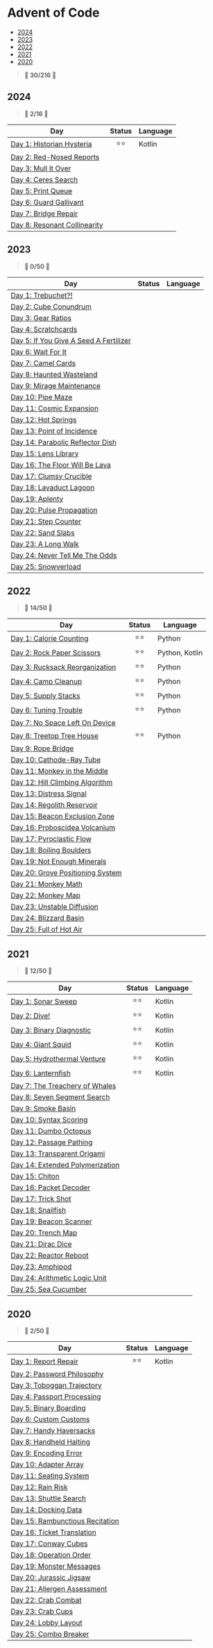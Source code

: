 # Advent of Code

- [2024](#2024)
- [2023](#2023)
- [2022](#2022)
- [2021](#2021)
- [2020](#2020)

> **🌟 30/216 🌟**

## 2024

> **🌟 2/16 🌟**

| Day | Status | Language
|---|:---:|---
| [Day 1: Historian Hysteria](2024/day01) | ⭐⭐ | Kotlin
| [Day 2: Red-Nosed Reports](2024/day02) | |
| [Day 3: Mull It Over](2024/day03) | |
| [Day 4: Ceres Search](2024/day04) | |
| [Day 5: Print Queue](2024/day05) | |
| [Day 6: Guard Gallivant](2024/day06) | |
| [Day 7: Bridge Repair](2024/day07) | |
| [Day 8: Resonant Collinearity](2024/day08) | |

## 2023

> **🌟 0/50 🌟**

| Day | Status | Language
|---|:---:|---
| [Day 1: Trebuchet?!](2023/day01) | |
| [Day 2: Cube Conundrum](2023/day02) | |
| [Day 3: Gear Ratios](2023/day03) | |
| [Day 4: Scratchcards](2023/day04) | |
| [Day 5: If You Give A Seed A Fertilizer](2023/day05) | |
| [Day 6: Wait For It](2023/day06) | |
| [Day 7: Camel Cards](2023/day07) | |
| [Day 8: Haunted Wasteland](2023/day08) | |
| [Day 9: Mirage Maintenance](2023/day09) | |
| [Day 10: Pipe Maze](2023/day10) | |
| [Day 11: Cosmic Expansion](2023/day11) | |
| [Day 12: Hot Springs](2023/day12) | |
| [Day 13: Point of Incidence](2023/day13) | |
| [Day 14: Parabolic Reflector Dish](2023/day14) | |
| [Day 15: Lens Library](2023/day15) | |
| [Day 16: The Floor Will Be Lava](2023/day16) | |
| [Day 17: Clumsy Crucible](2023/day17) | |
| [Day 18: Lavaduct Lagoon](2023/day18) | |
| [Day 19: Aplenty](2023/day19) | |
| [Day 20: Pulse Propagation](2023/day20) | |
| [Day 21: Step Counter](2023/day21) | |
| [Day 22: Sand Slabs](2023/day22) | |
| [Day 23: A Long Walk](2023/day23) | |
| [Day 24: Never Tell Me The Odds](2023/day24) | |
| [Day 25: Snowverload](2023/day25) | |

## 2022

> **🌟 14/50 🌟**

| Day | Status | Language
|---|:---:|---
| [Day 1: Calorie Counting](2022/day01) | ⭐⭐ | Python
| [Day 2: Rock Paper Scissors](2022/day02) | ⭐⭐ | Python, Kotlin
| [Day 3: Rucksack Reorganization](2022/day03) | ⭐⭐ | Python
| [Day 4: Camp Cleanup](2022/day04) | ⭐⭐ | Python
| [Day 5: Supply Stacks](2022/day05) | ⭐⭐ | Python
| [Day 6: Tuning Trouble](2022/day06) | ⭐⭐ | Python
| [Day 7: No Space Left On Device](2022/day07) | |
| [Day 8: Treetop Tree House](2022/day08) | ⭐⭐ | Python
| [Day 9: Rope Bridge](2022/day09) | |
| [Day 10: Cathode-Ray Tube](2022/day10) | |
| [Day 11: Monkey in the Middle](2022/day11) | |
| [Day 12: Hill Climbing Algorithm](2022/day12) | |
| [Day 13: Distress Signal](2022/day13) | |
| [Day 14: Regolith Reservoir](2022/day14) | |
| [Day 15: Beacon Exclusion Zone](2022/day15) | |
| [Day 16: Proboscidea Volcanium](2022/day16) | |
| [Day 17: Pyroclastic Flow](2022/day17) | |
| [Day 18: Boiling Boulders](2022/day18) | |
| [Day 19: Not Enough Minerals](2022/day19) | |
| [Day 20: Grove Positioning System](2022/day20) | |
| [Day 21: Monkey Math](2022/day21) | |
| [Day 22: Monkey Map](2022/day22) | |
| [Day 23: Unstable Diffusion](2022/day23) | |
| [Day 24: Blizzard Basin](2022/day24) | |
| [Day 25: Full of Hot Air](2022/day25) | |

## 2021

> **🌟 12/50 🌟**

| Day | Status | Language
|---|:---:|---
| [Day 1: Sonar Sweep](2021/day01) | ⭐⭐ | Kotlin
| [Day 2: Dive!](2021/day02) | ⭐⭐ | Kotlin
| [Day 3: Binary Diagnostic](2021/day03) | ⭐⭐ | Kotlin
| [Day 4: Giant Squid](2021/day04) | ⭐⭐ | Kotlin
| [Day 5: Hydrothermal Venture](2021/day05) | ⭐⭐ | Kotlin
| [Day 6: Lanternfish](2021/day06) | ⭐⭐ | Kotlin
| [Day 7: The Treachery of Whales](2021/day07) | |
| [Day 8: Seven Segment Search](2021/day08) | |
| [Day 9: Smoke Basin](2021/day09) | |
| [Day 10: Syntax Scoring](2021/day10) | |
| [Day 11: Dumbo Octopus](2021/day11) | |
| [Day 12: Passage Pathing](2021/day12) | |
| [Day 13: Transparent Origami](2021/day13) | |
| [Day 14: Extended Polymerization](2021/day14) | |
| [Day 15: Chiton](2021/day15) | |
| [Day 16: Packet Decoder](2021/day16) | |
| [Day 17: Trick Shot](2021/day17) | |
| [Day 18: Snailfish](2021/day18) | |
| [Day 19: Beacon Scanner](2021/day19) | |
| [Day 20: Trench Map](2021/day20) | |
| [Day 21: Dirac Dice](2021/day21) | |
| [Day 22: Reactor Reboot](2021/day22) | |
| [Day 23: Amphipod](2021/day23) | |
| [Day 24: Arithmetic Logic Unit](2021/day23) | |
| [Day 25: Sea Cucumber](2021/day25) | |

## 2020

> **🌟 2/50 🌟**

| Day | Status | Language
|---|:---:|---
| [Day 1: Report Repair](2020/day01) | ⭐⭐ | Kotlin
| [Day 2: Password Philosophy](2020/day02) |  |
| [Day 3: Toboggan Trajectory](2020/day03) |  |
| [Day 4: Passport Processing](2020/day04) |  |
| [Day 5: Binary Boarding](2020/day05) |  |
| [Day 6: Custom Customs](2020/day06) |  |
| [Day 7: Handy Haversacks](2020/day07) | |
| [Day 8: Handheld Halting](2020/day08) | |
| [Day 9: Encoding Error](2020/day09) | |
| [Day 10: Adapter Array](2020/day10) | |
| [Day 11: Seating System](2020/day11) | |
| [Day 12: Rain Risk](2020/day12) | |
| [Day 13: Shuttle Search](2020/day13) | |
| [Day 14: Docking Data](2020/day14) | |
| [Day 15: Rambunctious Recitation](2020/day15) | |
| [Day 16: Ticket Translation](2020/day16) | |
| [Day 17: Conway Cubes](2020/day17) | |
| [Day 18: Operation Order](2020/day18) | |
| [Day 19: Monster Messages](2020/day19) | |
| [Day 20: Jurassic Jigsaw](2020/day20) | |
| [Day 21: Allergen Assessment](2020/day21) | |
| [Day 22: Crab Combat](2020/day22) | |
| [Day 23: Crab Cups](2020/day23) | |
| [Day 24: Lobby Layout](2020/day23) | |
| [Day 25: Combo Breaker](2020/day25) | |
